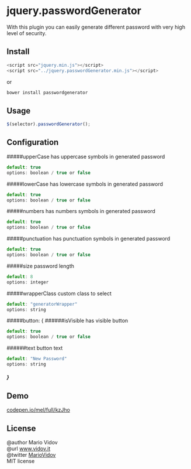 # jquery.passwordGenerator
With this plugin you can easily generate different password with very high level of security.
## Install
```javascript
<script src="jquery.min.js"></script>
<script src="../jquery.passwordGenerator.min.js"></script>
```
or 
```javascript
bower install passwordgenerator
```
## Usage
```javascript
$(selector).passwordGenerator();
```
## Configuration
#####upperCase
has uppercase symbols in generated password
```javascript
default: true
options: boolean / true or false
```
#####lowerCase
has lowercase symbols in generated password
```javascript
default: true
options: boolean / true or false
```
#####numbers
has numbers symbols in generated password
```javascript
default: true
options: boolean / true or false
```
#####punctuation
has punctuation symbols in generated password
```javascript
default: true
options: boolean / true or false
```
#####size
password length
```javascript
default: 8
options: integer
```
#####wrapperClass
custom class to select
```javascript
default: "generatorWrapper"
options: string
```
#####button: {
######isVisible
has visible button
```javascript
default: true
options: boolean / true or false
```
######text
button text
```javascript
default: "New Password"
options: string
```
##### }
## Demo
<a href="http://codepen.io/mel/full/kzJho" target="_blank">codepen.io/mel/full/kzJho</a>
## License
@author Mario Vidov <br />
@url <a href="http://vidov.it" target="_blank">www.vidov.it</a> <br />
@twitter  <a href="http://twitter.com/MarioVidov" target="_blank">MarioVidov</a> <br />
MIT license
